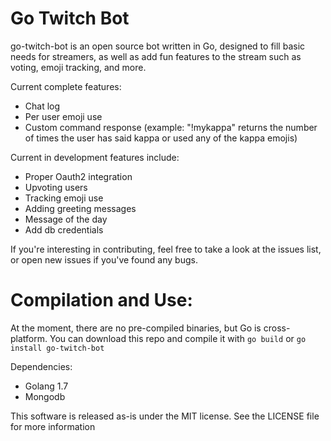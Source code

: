# Go Twitch Bot
go-twitch-bot is an open source bot written in Go, designed to fill basic needs for streamers, as well as add fun features to the stream such as voting, emoji tracking, and more.

Current complete features:
- Chat log
- Per user emoji use
- Custom command response (example: "!mykappa" returns the number of times the user has said kappa or used any of the kappa emojis)

Current in development features include:
- Proper Oauth2 integration
- Upvoting users
- Tracking emoji use
- Adding greeting messages
- Message of the day
- Add db credentials

If you're interesting in contributing, feel free to take a look at the issues list, or open new issues if you've found any bugs. 

# Compilation and Use:
At the moment, there are no pre-compiled binaries, but Go is cross-platform. You can download this repo and compile it with
`go build` or `go install go-twitch-bot`

Dependencies:
- Golang 1.7
- Mongodb


This software is released as-is under the MIT license. See the LICENSE file for more information
